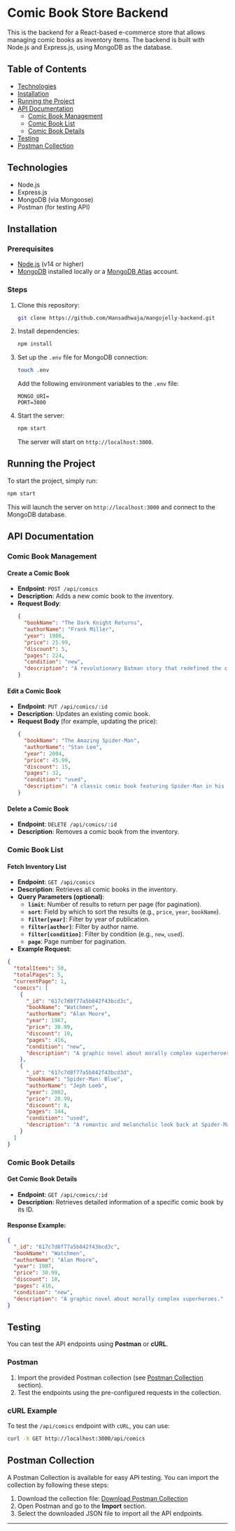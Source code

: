 
# Comic Book Store Backend

This is the backend for a React-based e-commerce store that allows managing comic books as inventory items. The backend is built with Node.js and Express.js, using MongoDB as the database.

## Table of Contents
- [Technologies](#technologies)
- [Installation](#installation)
- [Running the Project](#running-the-project)
- [API Documentation](#api-documentation)
  - [Comic Book Management](#comic-book-management)
  - [Comic Book List](#comic-book-list)
  - [Comic Book Details](#comic-book-details)
- [Testing](#testing)
- [Postman Collection](#postman-collection)

## Technologies
- Node.js
- Express.js
- MongoDB (via Mongoose)
- Postman (for testing API)

## Installation

### Prerequisites
- [Node.js](https://nodejs.org/en/download/) (v14 or higher)
- [MongoDB](https://www.mongodb.com/try/download/community) installed locally or a [MongoDB Atlas](https://www.mongodb.com/cloud/atlas) account.

### Steps

1. Clone this repository:
    ```bash
    git clone https://github.com/Hansadhwaja/mangojelly-backend.git
    ```


2. Install dependencies:
    ```bash
    npm install
    ```

3. Set up the `.env` file for MongoDB connection:
    ```bash
    touch .env
    ```

    Add the following environment variables to the `.env` file:
    ```env
    MONGO_URI=
    PORT=3000
    ```

5. Start the server:
    ```bash
    npm start
    ```

    The server will start on `http://localhost:3000`.

## Running the Project
To start the project, simply run:
```bash
npm start
```

This will launch the server on `http://localhost:3000` and connect to the MongoDB database.

## API Documentation

### Comic Book Management

#### Create a Comic Book

- **Endpoint**: `POST /api/comics`
- **Description**: Adds a new comic book to the inventory.
- **Request Body**:
  ```json
  {
    "bookName": "The Dark Knight Returns",
    "authorName": "Frank Miller",
    "year": 1986,
    "price": 25.99,
    "discount": 5,
    "pages": 224,
    "condition": "new",
    "description": "A revolutionary Batman story that redefined the character for a new generation."
  }
  ```

#### Edit a Comic Book

- **Endpoint**: `PUT /api/comics/:id`
- **Description**: Updates an existing comic book.
- **Request Body** (for example, updating the price):
  ```json
  {
    "bookName": "The Amazing Spider-Man",
    "authorName": "Stan Lee",
    "year": 2004,
    "price": 45.99,
    "discount": 15,
    "pages": 32,
    "condition": "used",
    "description": "A classic comic book featuring Spider-Man in his early years, with a slight discount due to condition."
  }
  ```

#### Delete a Comic Book

- **Endpoint**: `DELETE /api/comics/:id`
- **Description**: Removes a comic book from the inventory.

### Comic Book List

#### Fetch Inventory List

- **Endpoint**: `GET /api/comics`
- **Description**: Retrieves all comic books in the inventory.
- **Query Parameters (optional)**:
  - **`limit`**: Number of results to return per page (for pagination).
  - **`sort`**: Field by which to sort the results (e.g., `price`, `year`, `bookName`).
  - **`filter[year]`**: Filter by year of publication.
  - **`filter[author]`**: Filter by author name.
  - **`filter[condition]`**: Filter by condition (e.g., `new`, `used`).
  - **`page`**: Page number for pagination.
- **Example Request**: 
```json
{
  "totalItems": 50,
  "totalPages": 5,
  "currentPage": 1,
  "comics": [
    {
      "_id": "617c7d8f77a5b842f43bcd3c",
      "bookName": "Watchmen",
      "authorName": "Alan Moore",
      "year": 1987,
      "price": 30.99,
      "discount": 10,
      "pages": 416,
      "condition": "new",
      "description": "A graphic novel about morally complex superheroes."
    },
    {
      "_id": "617c7d8f77a5b842f43bcd3d",
      "bookName": "Spider-Man: Blue",
      "authorName": "Jeph Loeb",
      "year": 2002,
      "price": 20.99,
      "discount": 8,
      "pages": 144,
      "condition": "used",
      "description": "A romantic and melancholic look back at Spider-Man's early years."
    }
  ]
}
```

### Comic Book Details

#### Get Comic Book Details

- **Endpoint**: `GET /api/comics/:id`
- **Description**: Retrieves detailed information of a specific comic book by its ID.

#### Response Example:
```json
{
  "_id": "617c7d8f77a5b842f43bcd3c",
  "bookName": "Watchmen",
  "authorName": "Alan Moore",
  "year": 1987,
  "price": 30.99,
  "discount": 10,
  "pages": 416,
  "condition": "new",
  "description": "A graphic novel about morally complex superheroes."
}
```

## Testing

You can test the API endpoints using **Postman** or **cURL**.

### Postman
1. Import the provided Postman collection (see [Postman Collection](#postman-collection) section).
2. Test the endpoints using the pre-configured requests in the collection.

### cURL Example
To test the `/api/comics` endpoint with `cURL`, you can use:

```bash
curl -X GET http://localhost:3000/api/comics
```

## Postman Collection

A Postman Collection is available for easy API testing. You can import the collection by following these steps:

1. Download the collection file: [Download Postman Collection](./Comic%20Book.postman_collection.json)
2. Open Postman and go to the **Import** section.
3. Select the downloaded JSON file to import all the API endpoints.

---




